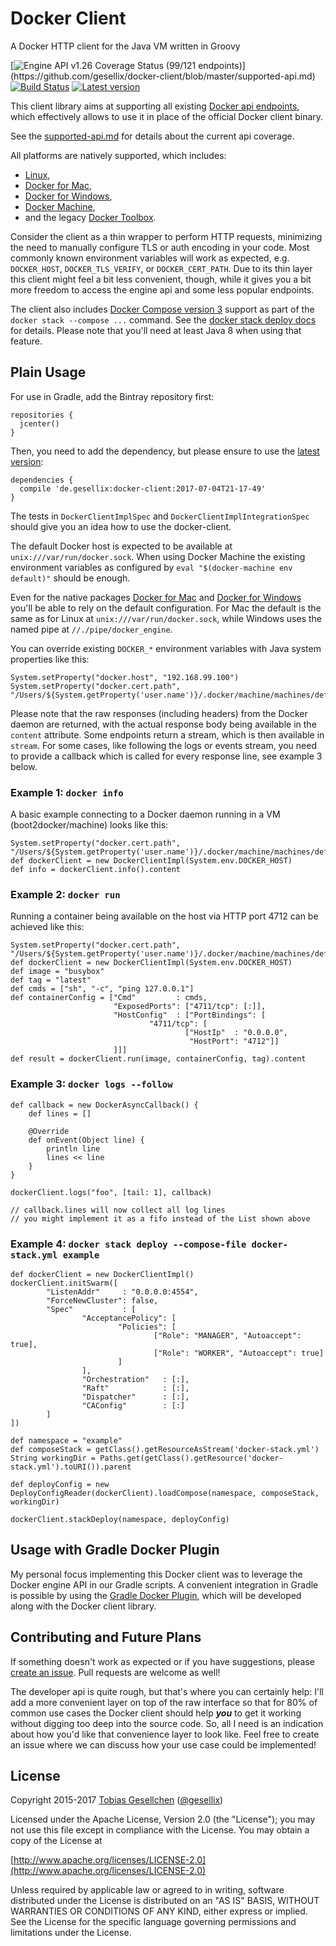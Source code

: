# Docker Client

A Docker HTTP client for the Java VM written in Groovy

[![Engine API v1.26 Coverage Status (99/121 endpoints)](http://progressed.io/bar/82?title=api%20coverage%20(v1.30))](https://github.com/gesellix/docker-client/blob/master/supported-api.md)
[![Build Status](https://travis-ci.org/gesellix/docker-client.svg)](https://travis-ci.org/gesellix/docker-client)
[![Latest version](https://api.bintray.com/packages/gesellix/docker-utils/docker-client/images/download.svg) ](https://bintray.com/gesellix/docker-utils/docker-client/_latestVersion)

This client library aims at supporting all existing [Docker api endpoints](https://docs.docker.com/engine/reference/api/docker_remote_api/),
 which effectively allows to use it in place of the official Docker client binary.

See the [supported-api.md](https://github.com/gesellix/docker-client/blob/master/supported-api.md)
 for details about the current api coverage.

All platforms are natively supported, which includes:
- [Linux](https://docs.docker.com/engine/installation/linux/),
- [Docker for Mac](https://docs.docker.com/docker-for-mac/),
- [Docker for Windows](https://docs.docker.com/docker-for-windows/),
- [Docker Machine](https://docs.docker.com/machine/overview/),
- and the legacy [Docker Toolbox](https://docs.docker.com/toolbox/overview/).

Consider the client as a thin wrapper to perform HTTP requests, minimizing the need to manually configure
 TLS or auth encoding in your code. Most commonly known environment variables will work as expected,
 e.g. `DOCKER_HOST`, `DOCKER_TLS_VERIFY`, or `DOCKER_CERT_PATH`.
 Due to its thin layer this client might feel a bit less convenient, though,
 while it gives you a bit more freedom to access the engine api and some less popular endpoints.

The client also includes [Docker Compose version 3](https://docs.docker.com/compose/compose-file/) support
 as part of the `docker stack --compose ...` command.
 See the [docker stack deploy docs](https://docs.docker.com/engine/reference/commandline/stack_deploy/) for details.
 Please note that you'll need at least Java 8 when using that feature. 

## Plain Usage

For use in Gradle, add the Bintray repository first:

    repositories {
      jcenter()
    }

Then, you need to add the dependency, but please ensure to use the [latest version](https://bintray.com/gesellix/docker-utils/docker-client/_latestVersion):

    dependencies {
      compile 'de.gesellix:docker-client:2017-07-04T21-17-49'
    }

The tests in `DockerClientImplSpec` and `DockerClientImplIntegrationSpec` should give you an idea how to use the docker-client.

The default Docker host is expected to be available at `unix:///var/run/docker.sock`.
 When using Docker Machine the existing environment variables as configured by `eval "$(docker-machine env default)"` should be enough.

Even for the native packages [Docker for Mac](https://docs.docker.com/docker-for-mac/)
 and [Docker for Windows](https://docs.docker.com/docker-for-windows/) you'll be able to rely on the default configuration.
 For Mac the default is the same as for Linux at `unix:///var/run/docker.sock`, while
 Windows uses the named pipe at `//./pipe/docker_engine`.

You can override existing `DOCKER_*` environment variables with Java system properties like this:

    System.setProperty("docker.host", "192.168.99.100")
    System.setProperty("docker.cert.path", "/Users/${System.getProperty('user.name')}/.docker/machine/machines/default")

Please note that the raw responses (including headers) from the Docker daemon are returned, with the actual response body
 being available in the `content` attribute. Some endpoints return a stream, which is then available in `stream`.
 For some cases, like following the logs or events stream, you need to provide a callback which is called for every
 response line, see example 3 below.

### Example 1: `docker info`

A basic example connecting to a Docker daemon running in a VM (boot2docker/machine) looks like this:

    System.setProperty("docker.cert.path", "/Users/${System.getProperty('user.name')}/.docker/machine/machines/default")
    def dockerClient = new DockerClientImpl(System.env.DOCKER_HOST)
    def info = dockerClient.info().content

### Example 2: `docker run`

Running a container being available on the host via HTTP port 4712 can be achieved like this:

    System.setProperty("docker.cert.path", "/Users/${System.getProperty('user.name')}/.docker/machine/machines/default")
    def dockerClient = new DockerClientImpl(System.env.DOCKER_HOST)
    def image = "busybox"
    def tag = "latest"
    def cmds = ["sh", "-c", "ping 127.0.0.1"]
    def containerConfig = ["Cmd"         : cmds,
                           "ExposedPorts": ["4711/tcp": [:]],
                           "HostConfig"  : ["PortBindings": [
                                   "4711/tcp": [
                                           ["HostIp"  : "0.0.0.0",
                                            "HostPort": "4712"]]
                           ]]]
    def result = dockerClient.run(image, containerConfig, tag).content

### Example 3: `docker logs --follow`

    def callback = new DockerAsyncCallback() {
        def lines = []

        @Override
        def onEvent(Object line) {
            println line
            lines << line
        }
    }

    dockerClient.logs("foo", [tail: 1], callback)

    // callback.lines will now collect all log lines
    // you might implement it as a fifo instead of the List shown above

### Example 4: `docker stack deploy --compose-file docker-stack.yml example`
    
    def dockerClient = new DockerClientImpl()
    dockerClient.initSwarm([
            "ListenAddr"     : "0.0.0.0:4554",
            "ForceNewCluster": false,
            "Spec"           : [
                    "AcceptancePolicy": [
                            "Policies": [
                                    ["Role": "MANAGER", "Autoaccept": true],
                                    ["Role": "WORKER", "Autoaccept": true]
                            ]
                    ],
                    "Orchestration"   : [:],
                    "Raft"            : [:],
                    "Dispatcher"      : [:],
                    "CAConfig"        : [:]
            ]
    ])

    def namespace = "example"
    def composeStack = getClass().getResourceAsStream('docker-stack.yml')
    String workingDir = Paths.get(getClass().getResource('docker-stack.yml').toURI()).parent

    def deployConfig = new DeployConfigReader(dockerClient).loadCompose(namespace, composeStack, workingDir)

    dockerClient.stackDeploy(namespace, deployConfig)


## Usage with Gradle Docker Plugin

My personal focus implementing this Docker client was to leverage the Docker engine API in our Gradle scripts.
A convenient integration in Gradle is possible by using the [Gradle Docker Plugin](https://github.com/gesellix/gradle-docker-plugin),
which will be developed along with the Docker client library.

## Contributing and Future Plans

If something doesn't work as expected or if you have suggestions, please [create an issue](https://github.com/gesellix/docker-client/issues).
Pull requests are welcome as well!

The developer api is quite rough, but that's where you can certainly help: I'll add a more convenient layer
 on top of the raw interface so that for 80% of common use cases the Docker client
 should help _**you**_ to get it working without digging too deep into the source code.
 So, all I need is an indication about how you'd like that convenience layer to look like.
 Feel free to create an issue where we can discuss how your use case could be implemented!

## License

Copyright 2015-2017 [Tobias Gesellchen](https://www.gesellix.net/) ([@gesellix](https://twitter.com/gesellix))

Licensed under the Apache License, Version 2.0 (the "License");
you may not use this file except in compliance with the License.
You may obtain a copy of the License at

[http://www.apache.org/licenses/LICENSE-2.0](http://www.apache.org/licenses/LICENSE-2.0)

Unless required by applicable law or agreed to in writing, software
distributed under the License is distributed on an "AS IS" BASIS,
WITHOUT WARRANTIES OR CONDITIONS OF ANY KIND, either express or implied.
See the License for the specific language governing permissions and
limitations under the License.
